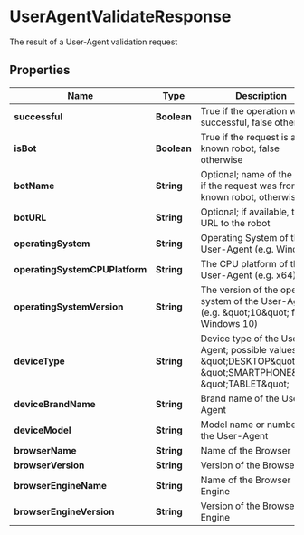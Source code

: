 

# UserAgentValidateResponse

The result of a User-Agent validation request

## Properties

| Name | Type | Description | Notes |
|------------ | ------------- | ------------- | -------------|
|**successful** | **Boolean** | True if the operation was successful, false otherwise |  [optional] |
|**isBot** | **Boolean** | True if the request is a known robot, false otherwise |  [optional] |
|**botName** | **String** | Optional; name of the robot if the request was from a known robot, otherwise null |  [optional] |
|**botURL** | **String** | Optional; if available, the URL to the robot |  [optional] |
|**operatingSystem** | **String** | Operating System of the User-Agent (e.g. Windows) |  [optional] |
|**operatingSystemCPUPlatform** | **String** | The CPU platform of the User-Agent (e.g. x64) |  [optional] |
|**operatingSystemVersion** | **String** | The version of the operating system of the User-Agent (e.g. \&quot;10\&quot; for Windows 10) |  [optional] |
|**deviceType** | **String** | Device type of the User-Agent; possible values are \&quot;DESKTOP\&quot;, \&quot;SMARTPHONE\&quot;, \&quot;TABLET\&quot; |  [optional] |
|**deviceBrandName** | **String** | Brand name of the User-Agent |  [optional] |
|**deviceModel** | **String** | Model name or number of the User-Agent |  [optional] |
|**browserName** | **String** | Name of the Browser |  [optional] |
|**browserVersion** | **String** | Version of the Browser |  [optional] |
|**browserEngineName** | **String** | Name of the Browser Engine |  [optional] |
|**browserEngineVersion** | **String** | Version of the Browser Engine |  [optional] |




